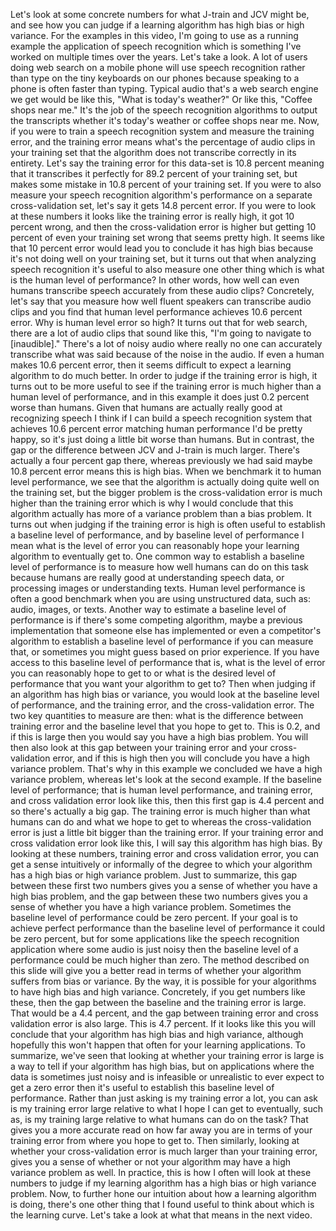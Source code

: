 Let's look at some concrete numbers for what J-train and JCV might be, and see how you can judge if a learning algorithm has high bias or high variance. For the examples in this video, I'm going to use as a running example the application of speech recognition which is something I've worked on multiple times over the years. Let's take a look. A lot of users doing web search on a mobile phone will use speech recognition rather than type on the tiny keyboards on our phones because speaking to a phone is often faster than typing. Typical audio that's a web search engine we get would be like this, "What is today's weather?" Or like this, "Coffee shops near me." It's the job of the speech recognition algorithms to output the transcripts whether it's today's weather or coffee shops near me. Now, if you were to train a speech recognition system and measure the training error, and the training error means what's the percentage of audio clips in your training set that the algorithm does not transcribe correctly in its entirety. Let's say the training error for this data-set is 10.8 percent meaning that it transcribes it perfectly for 89.2 percent of your training set, but makes some mistake in 10.8 percent of your training set. If you were to also measure your speech recognition algorithm's performance on a separate cross-validation set, let's say it gets 14.8 percent error. If you were to look at these numbers it looks like the training error is really high, it got 10 percent wrong, and then the cross-validation error is higher but getting 10 percent of even your training set wrong that seems pretty high. It seems like that 10 percent error would lead you to conclude it has high bias because it's not doing well on your training set, but it turns out that when analyzing speech recognition it's useful to also measure one other thing which is what is the human level of performance? In other words, how well can even humans transcribe speech accurately from these audio clips? Concretely, let's say that you measure how well fluent speakers can transcribe audio clips and you find that human level performance achieves 10.6 percent error. Why is human level error so high? It turns out that for web search, there are a lot of audio clips that sound like this, "I'm going to navigate to [inaudible]." There's a lot of noisy audio where really no one can accurately transcribe what was said because of the noise in the audio. If even a human makes 10.6 percent error, then it seems difficult to expect a learning algorithm to do much better. In order to judge if the training error is high, it turns out to be more useful to see if the training error is much higher than a human level of performance, and in this example it does just 0.2 percent worse than humans. Given that humans are actually really good at recognizing speech I think if I can build a speech recognition system that achieves 10.6 percent error matching human performance I'd be pretty happy, so it's just doing a little bit worse than humans. But in contrast, the gap or the difference between JCV and J-train is much larger. There's actually a four percent gap there, whereas previously we had said maybe 10.8 percent error means this is high bias. When we benchmark it to human level performance, we see that the algorithm is actually doing quite well on the training set, but the bigger problem is the cross-validation error is much higher than the training error which is why I would conclude that this algorithm actually has more of a variance problem than a bias problem. It turns out when judging if the training error is high is often useful to establish a baseline level of performance, and by baseline level of performance I mean what is the level of error you can reasonably hope your learning algorithm to eventually get to. One common way to establish a baseline level of performance is to measure how well humans can do on this task because humans are really good at understanding speech data, or processing images or understanding texts. Human level performance is often a good benchmark when you are using unstructured data, such as: audio, images, or texts. Another way to estimate a baseline level of performance is if there's some competing algorithm, maybe a previous implementation that someone else has implemented or even a competitor's algorithm to establish a baseline level of performance if you can measure that, or sometimes you might guess based on prior experience. If you have access to this baseline level of performance that is, what is the level of error you can reasonably hope to get to or what is the desired level of performance that you want your algorithm to get to? Then when judging if an algorithm has high bias or variance, you would look at the baseline level of performance, and the training error, and the cross-validation error. The two key quantities to measure are then: what is the difference between training error and the baseline level that you hope to get to. This is 0.2, and if this is large then you would say you have a high bias problem. You will then also look at this gap between your training error and your cross-validation error, and if this is high then you will conclude you have a high variance problem. That's why in this example we concluded we have a high variance problem, whereas let's look at the second example. If the baseline level of performance; that is human level performance, and training error, and cross validation error look like this, then this first gap is 4.4 percent and so there's actually a big gap. The training error is much higher than what humans can do and what we hope to get to whereas the cross-validation error is just a little bit bigger than the training error. If your training error and cross validation error look like this, I will say this algorithm has high bias. By looking at these numbers, training error and cross validation error, you can get a sense intuitively or informally of the degree to which your algorithm has a high bias or high variance problem. Just to summarize, this gap between these first two numbers gives you a sense of whether you have a high bias problem, and the gap between these two numbers gives you a sense of whether you have a high variance problem. Sometimes the baseline level of performance could be zero percent. If your goal is to achieve perfect performance than the baseline level of performance it could be zero percent, but for some applications like the speech recognition application where some audio is just noisy then the baseline level of a performance could be much higher than zero. The method described on this slide will give you a better read in terms of whether your algorithm suffers from bias or variance. By the way, it is possible for your algorithms to have high bias and high variance. Concretely, if you get numbers like these, then the gap between the baseline and the training error is large. That would be a 4.4 percent, and the gap between training error and cross validation error is also large. This is 4.7 percent. If it looks like this you will conclude that your algorithm has high bias and high variance, although hopefully this won't happen that often for your learning applications. To summarize, we've seen that looking at whether your training error is large is a way to tell if your algorithm has high bias, but on applications where the data is sometimes just noisy and is infeasible or unrealistic to ever expect to get a zero error then it's useful to establish this baseline level of performance. Rather than just asking is my training error a lot, you can ask is my training error large relative to what I hope I can get to eventually, such as, is my training large relative to what humans can do on the task? That gives you a more accurate read on how far away you are in terms of your training error from where you hope to get to. Then similarly, looking at whether your cross-validation error is much larger than your training error, gives you a sense of whether or not your algorithm may have a high variance problem as well. In practice, this is how I often will look at these numbers to judge if my learning algorithm has a high bias or high variance problem. Now, to further hone our intuition about how a learning algorithm is doing, there's one other thing that I found useful to think about which is the learning curve. Let's take a look at what that means in the next video.